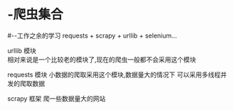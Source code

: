 # -爬虫集合
  #--工作之余的学习
requests + scrapy + urllib + selenium...

  
 urllib 模块   
        相对来说是一个比较老的模块了,现在的爬虫一般都不会采用这个模块
        
        
 
 requests 模块
        小数据的爬取采用这个模块,数据量大的情况下 可以采用多线程并发的爬取数据
        
        
        
 scrapy 框架
        爬一些数据量大的网站
